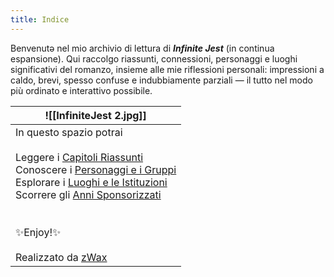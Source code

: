 ```yaml
---
title: Indice
---
```

Benvenutə nel mio archivio di lettura di **_Infinite Jest_** (in continua espansione). 
Qui raccolgo riassunti, connessioni, personaggi e luoghi significativi del romanzo, insieme alle mie riflessioni personali: impressioni a caldo, brevi, spesso confuse e indubbiamente parziali — il tutto nel modo più ordinato e interattivo possibile.

| ![[InfiniteJest 2.jpg]]                                                                                                                                                                                                                                                                                  |
| -------------------------------------------------------------------------------------------------------------------------------------------------------------------------------------------------------------------------------------------------------------------------------------------------------- |
| In questo spazio potrai<br><br>Leggere i [Capitoli Riassunti](CAPITOLI/)<br>Conoscere i [Personaggi e i Gruppi](PERSONAGGI/)<br>Esplorare i [Luoghi e le Istituzioni](LUOGHI/)<br>Scorrere gli [Anni Sponsorizzati](CALENDARIO/)<br><br><br>✨Enjoy!✨<br><br>Realizzato da [zWax](https://linktr.ee/zWax) |
